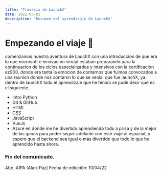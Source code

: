 ```yaml
---
title: "Travesia de LaunchX"
date: 2022-03-01
description: 'Resumen del aprendizaje de LaunchX'
---
```


# Empezando el viaje 🧳
comenzamos nuestra aventura de LauchX con una introduccion de que era lo que microsoft e innovación virutal estaban preparando para la continuacion de los ciclos especializados y intensivos con la certificacion az900, donde era tanta la emocion de contarnos que fuimos convocados a una reunion donde nos contaron lo que se venia. 
que fue launchX, ya dentro de launchX todo el aprendizaje que he tenido se pude decir que es el siguiente. 
- Intro Python 
- Git & GitHub. 
- HTML
- CSS 
- JavaScript
- VueJs 
- Azure
en donde me he divertido aprendiendo todo a prisa y de la mejor de las ganas para poder seguir adelante con este viaje al espacial, y espero que el backend sea igual o más divertido que todo lo que he aprendido hasta ahora. 

### Fin del comunicado. 
Atte. AIPA (Alan-Paz) 
Fecha de edicción: 10/04/22
